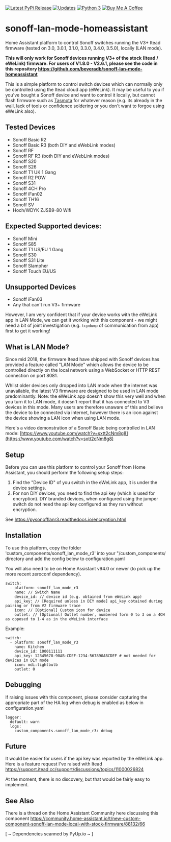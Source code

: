[![Latest PyPi Release](https://img.shields.io/pypi/v/pysonofflanr3.svg)](https://pypi.python.org/pypi/pysonofflanr3) [![Updates](https://pyup.io/repos/github/mattsaxon/sonoff-lan-mode-homeassistant/shield.svg)](https://pyup.io/repos/github/mattsaxon/sonoff-lan-mode-homeassistant/) [![Python 3](https://pyup.io/repos/github/mattsaxon/sonoff-lan-mode-homeassistant/python-3-shield.svg)](https://pyup.io/repos/github/mattsaxon/sonoff-lan-mode-homeassistant/pysonofflan/) [![Buy Me A Coffee](https://www.buymeacoffee.com/assets/img/guidelines/download-assets-sm-2.svg)](https://www.buymeacoffee.com/XTOsBAc)

# sonoff-lan-mode-homeassistant
Home Assistant platform to control Sonoff switches running the V3+ Itead firmware (tested on 3.0, 3.0.1, 3.1.0, 3.3.0, 3.4.0, 3.5.0), locally (LAN mode).

**This will only work for Sonoff devices running V3+ of the stock (Itead / eWeLink) firmware. For users of V1.8.0 - V2.6.1, please see the code in this repository https://github.com/beveradb/sonoff-lan-mode-homeassistant**

This is a simple platform to control switch devices which can normally only be controlled using the Itead cloud app (eWeLink). It may be useful to you if you've bought a Sonoff device and want to control it locally, but cannot flash firmware such as [Tasmota](https://github.com/arendst/Sonoff-Tasmota/) for whatever reason (e.g. its already in the wall, lack of tools or confidence soldering or you don't want to forgoe using eWeLink also).

## Tested Devices
 - Sonoff Basic R2
 - Sonoff Basic R3 (both DIY and eWebLink modes)
 - Sonoff RF
 - Sonoff RF R3 (both DIY and eWebLink modes)
 - Sonoff S20 
 - Sonoff S26
 - Sonoff T1 UK 1 Gang
 - Sonoff R2 POW
 - Sonoff S31
 - Sonoff 4CH Pro
 - Sonoff iFan02
 - Sonoff TH16
 - Sonoff SV
 - Hoch/WDYK ZJSB9-80 Wifi

## Expected Supported devices:

- Sonoff Mini
- Sonoff S85
- Sonoff T1 US/EU 1 Gang
- Sonoff S30
- Sonoff S31 Lite
- Sonoff Slampher
- Sonoff Touch EU/US

## Unsupported Devices
 - Sonoff iFan03
 - Any that can't run V3+ firmware

However, I am very confident that if your device works with the eWeLink app in LAN Mode, we can get it working with this component - we might need a bit of joint investigation (e.g. `tcpdump` of communication from app) first to get it working!

## What is LAN Mode?
Since mid 2018, the firmware Itead have shipped with Sonoff devices has provided a feature called "LAN Mode" which allows the device to be controlled directly on the local network using a WebSocket or HTTP REST connection on port 8081.

Whilst older devices only dropped into LAN mode when the internet was unavailable, the latest V3 firmware are designed to be used in LAN mode predominantly. Note: the eWeLink app doesn't show this very well and when you turn it to LAN mode, it doesn't report that it has connected to V3 devices in this mode. Many users are therefore unaware of this and believe the device to be connected via internet, however there is an icon against the device showing a LAN icon when using LAN mode.

Here's a video demonstration of a Sonoff Basic being controlled in LAN mode: [https://www.youtube.com/watch?v=sxtt2cNm8g8](https://www.youtube.com/watch?v=sxtt2cNm8g8)

## Setup
Before you can use this platform to control your Sonoff from Home Assistant, you should perform the following setup steps:
1. Find the "Device ID" of you switch in the eWeLink app, it is under the device settings.
2. For non DIY devices, you need to find the api key (which is used for encryption). DIY branded devices, when configured using the jumper switch do not need the api key configured as they run without encryption.

See https://pysonofflanr3.readthedocs.io/encryption.html

## Installation
To use this platform, copy the folder 'custom_components/sonoff_lan_mode_r3' into your "<home assistant config dir>/custom_components/ directory and add the config below to configuration.yaml

You will also need to be on Home Assistant v94.0 or newer (to pick up the more recent zeroconf dependency).

```
switch:
  - platform: sonoff_lan_mode_r3
    name: // Switch Name
    device_id: // device id (e.g. obtained from eWeLink app)
    api_key: // [Required unless in DIY mode] api_key obtained during pairing or from V2 firmware trace
    icon: // [Optional] Custom icon for device
    outlet: // [Optional] Outlet number, numbered form 0 to 3 on a 4CH as opposed to 1-4 as in the eWeLink interface
```

Example:
```
switch:
  - platform: sonoff_lan_mode_r3
    name: Kitchen
    device_id: 1000111111
    api_key: 12345678-90AB-CDEF-1234-567890ABCDEF # not needed for devices in DIY mode
    icon: mdi:lightbulb
    outlet: 0
```

## Debugging

If raising issues with this component, please consider capturing the appropriate part of the HA log when debug is enabled as below in configuration.yaml

```
logger:
  default: warn
  logs:
    custom_components.sonoff_lan_mode_r3: debug
```

## Future

It would be easier for users if the api key was reported by the eWeLink app. Here is a feature request I've raised with Itead https://support.itead.cc/support/discussions/topics/11000026824

At the moment, there is no discovery, but that would be fairly easy to implement.

## See Also

There is a thread on the Home Assistant Community here discussing this component https://community.home-assistant.io/t/new-custom-component-sonoff-lan-mode-local-with-stock-firmware/88132/66

[ ~ Dependencies scanned by PyUp.io ~ ]
